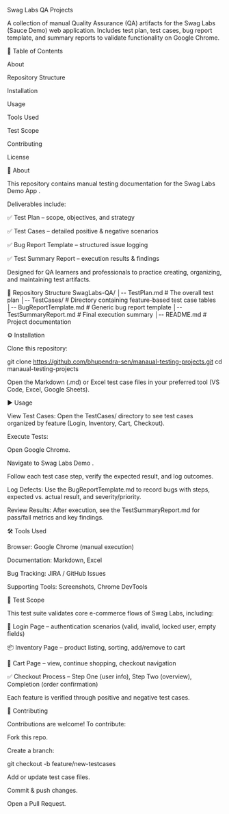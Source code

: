 Swag Labs QA Projects

A collection of manual Quality Assurance (QA) artifacts for the Swag Labs (Sauce Demo) web application. Includes test plan, test cases, bug report template, and summary reports to validate functionality on Google Chrome.

📌 Table of Contents

About

Repository Structure

Installation

Usage

Tools Used

Test Scope

Contributing

License

📖 About

This repository contains manual testing documentation for the Swag Labs Demo App
.

Deliverables include:

✅ Test Plan – scope, objectives, and strategy

✅ Test Cases – detailed positive & negative scenarios

✅ Bug Report Template – structured issue logging

✅ Test Summary Report – execution results & findings

Designed for QA learners and professionals to practice creating, organizing, and maintaining test artifacts.

📂 Repository Structure
SwagLabs-QA/
│-- TestPlan.md              # The overall test plan
│-- TestCases/               # Directory containing feature-based test case tables
│-- BugReportTemplate.md     # Generic bug report template
│-- TestSummaryReport.md     # Final execution summary
│-- README.md                # Project documentation

⚙️ Installation

Clone this repository:

git clone https://github.com/bhupendra-sen/manaual-testing-projects.git
cd manaual-testing-projects


Open the Markdown (.md) or Excel test case files in your preferred tool (VS Code, Excel, Google Sheets).

▶️ Usage

View Test Cases: Open the TestCases/ directory to see test cases organized by feature (Login, Inventory, Cart, Checkout).

Execute Tests:

Open Google Chrome.

Navigate to Swag Labs Demo
.

Follow each test case step, verify the expected result, and log outcomes.

Log Defects: Use the BugReportTemplate.md to record bugs with steps, expected vs. actual result, and severity/priority.

Review Results: After execution, see the TestSummaryReport.md for pass/fail metrics and key findings.

🛠 Tools Used

Browser: Google Chrome (manual execution)

Documentation: Markdown, Excel

Bug Tracking: JIRA / GitHub Issues

Supporting Tools: Screenshots, Chrome DevTools

🎯 Test Scope

This test suite validates core e-commerce flows of Swag Labs, including:

🔑 Login Page – authentication scenarios (valid, invalid, locked user, empty fields)

📦 Inventory Page – product listing, sorting, add/remove to cart

🛒 Cart Page – view, continue shopping, checkout navigation

✅ Checkout Process – Step One (user info), Step Two (overview), Completion (order confirmation)

Each feature is verified through positive and negative test cases.

🤝 Contributing

Contributions are welcome! To contribute:

Fork this repo.

Create a branch:

git checkout -b feature/new-testcases


Add or update test case files.

Commit & push changes.

Open a Pull Request.
